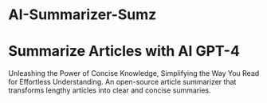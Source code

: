 # AI-Summarizer-Sumz
# Summarize Articles with AI GPT-4
Unleashing the Power of Concise Knowledge, Simplifying the Way You Read for Effortless Understanding. An open-source article summarizer that transforms lengthy articles into clear and concise summaries.
